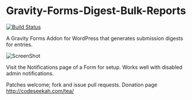 Gravity-Forms-Digest-Bulk-Reports
=================================

[![Build Status](https://travis-ci.org/soulseekah/Gravity-Forms-Digest-Bulk-Reports.png?branch=master)](https://travis-ci.org/soulseekah/Gravity-Forms-Digest-Bulk-Reports)

A Gravity Forms Addon for WordPress that generates submission digests for entries.

![ScreenShot](https://cloud.githubusercontent.com/assets/1967105/3730465/522cf062-16d2-11e4-8898-c65bb53e5933.png)

Visit the Notifications page of a Form for setup. Works well with disabled admin notifications.

Patches welcome; fork and issue pull requests. Donation page http://codeseekah.com/tea/
